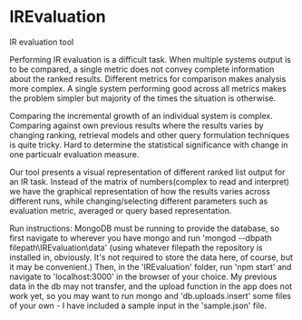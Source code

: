 IREvaluation
============

IR evaluation tool

Performing IR evaluation is a difficult task. When multiple systems output is to be compared, a single metric does not convey complete information about the ranked results. Different metrics for comparison makes analysis more complex. A single system performing good across all metrics makes the problem simpler but majority of the times the situation is otherwise. 

Comparing the incremental growth of an individual system is complex. Comparing against own previous results where the results varies by changing ranking, retrieval models and other query formulation techniques is quite tricky. Hard to determine the statistical significance with change in one particualr evaluation measure.

Our tool presents a visual representation of different ranked list output for an IR task.
Instead of the matrix of numbers(complex to read and interpret) we have the graphical representation of how the results varies across different runs, while changing/selecting different parameters such as evaluation  metric, averaged or query based representation.

Run instructions: MongoDB must be running to provide the database, so first navigate to wherever you have mongo and run 'mongod --dbpath filepath\IREvaluation\data' (using whatever filepath the repository is installed in, obviously. It's not required to store the data here, of course, but it may be convenient.) Then, in the 'IREvaluation' folder, run 'npm start' and navigate to 'localhost:3000' in the browser of your choice. My previous data in the db may not transfer, and the upload function in the app does not work yet, so you may want to run mongo and 'db.uploads.insert' some files of your own - I have included a sample input in the 'sample.json' file.